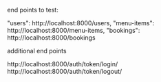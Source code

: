 end points to test:

"users":        http://localhost:8000/users,
"menu-items":   http://localhost:8000/menu-items,
"bookings":     http://localhost:8000/bookings

additional end points

http://localhost:8000/auth/token/login/
http://localhost:8000/auth/token/logout/


